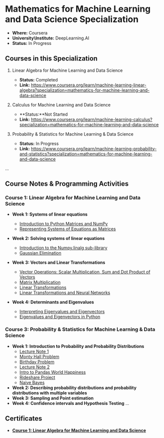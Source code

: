 # Mathematics for Machine Learning and Data Science Specialization

- **Where:** Coursera
- **University\Institute:** DeepLearning.AI
- **Status:** In Progress

## Courses in this Specialization

1. Linear Algebra for Machine Learning and Data Science
   - **Status:** Completed
   - **Link:** <https://www.coursera.org/learn/machine-learning-linear-algebra?specialization=mathematics-for-machine-learning-and-data-science>

2. Calculus for Machine Learning and Data Science
   - **Status:**Not Started
   - **Link:** <https://www.coursera.org/learn/machine-learning-calculus?specialization=mathematics-for-machine-learning-and-data-science>

3. Probability & Statistics for Machine Learning & Data Science
   - **Status:** In Progress
   - **Link:** <https://www.coursera.org/learn/machine-learning-probability-and-statistics?specialization=mathematics-for-machine-learning-and-data-science>

...

## Course Notes & Programming Activities

### Course 1: Linear Algebra for Machine Learning and Data Science

- **Week 1: Systems of linear equations**
  - [Introduction to Python Matrices and NumPy](L1/W1/C1_W1_Lab_1_introduction_to_numpy_arrays.ipynb)
  - [Representing Systems of Equations as Matrices](L1/W1/C1_W1_Lab_2_linear_systems_as_matrices.ipynb)

- **Week 2: Solving systems of linear equations**
  - [Introduction to the Numpy.linalg sub-library](L1/W2/C1W2_UGL_solving_linear_systems_3_variables.ipynb)
  - [Gaussian Elimination](L1/W2/C1W2_Assignment.ipynb)

- **Week 3: Vectors and Linear Transformations**
  - [Vector Operations: Scalar Multiplication, Sum and Dot Product of Vectors](L1/W3/C1W3_UGL_1_vector_operations.ipynb)
  - [Matrix Multiplication](L1/W3//C1W3_UGL_2_matrix_multiplication.ipynb)
  - [Linear Transformations](L1/W3/C1W3_UGL_3_linear_transformations.ipynb)
  - [Linear Transformations and Neural Networks](L1/W3/C1W3_Assignment.ipynb)

- **Week 4: Determinants and Eigenvalues**
  - [Interpreting Eigenvalues and Eigenvectors](L1/W4/C1_W4_Lab_1_Interpreting_eigenvalues_and_eigenvectors.ipynb)
  - [Eigenvalues and Eigenvectors in Python](L1/W4/C1W4_Assignment.ipynb)

### Course 3: Probability & Statistics for Machine Learning & Data Science

- **Week 1: Introduction to Probability and Probability Distributions**
  - [Lecture Note 1](L3/W1/lecture_note1.md)
  - [Monty Hall Problem](L3/W1/C3_W1_Lab_1_Monty_Hall.ipynb)
  - [Birthday Problem](L3/W1/C3_W1_Lab_2_Birthday_Problems.ipynb)
  - [Lecture Note 2](L3/W1/lecture_note2.md)
  - [Intro to Pandas World Happiness](L3/W1/intro-to-pandas-world-happiness.ipynb)
  - [Rideshare Project](L3/W1/Rideshare_Project_Week1.ipynb)
  - [Naive Bayes](L3/W1/C3W1_Assignment.ipynb)
- **Week 2: Describing probability distributions and probability distributions with multiple variables**
- **Week 3: Sampling and Point estimation**
- **Week 4: Confidence intervals and Hypothesis Testing**
...

## Certificates

- [**Course 1: Linear Algebra for Machine Learning and Data Science**](https://coursera.org/share/1b394cac27a8c72f89cf972124ed381e)
